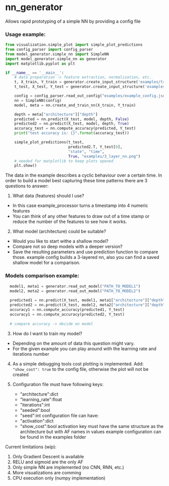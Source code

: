 # nn_generator
Allows rapid prototyping of a simple NN by providing a config file
### Usage example:
```python
from visualization.simple_plot import simple_plot_predictions
from config_parser import config_parser
from model_generator.simple_nn import SimpleNN
import model_generator.simple_nn as generator
import matplotlib.pyplot as plt

if __name__ == '__main__':
    # data preparation -> feature extraction, normalization, etc.
    t, X_train, Y_train = generator.create_input_structure('examples/training_set.csv')
    t_test, X_test, Y_test = generator.create_input_structure('examples/test_set.csv')

    config = config_parser.read_out_config("examples/example_config.json")
    nn = SimpleNN(config)
    model, meta = nn.create_and_train_nn(X_train, Y_train)

    depth = meta["architecture"]["depth"]
    predicted = nn.predict(X_test, model, depth, False)
    predicted2 = nn.predict(X_test, model, depth, True)
    accuracy_test = nn.compute_accuracy(predicted, Y_test)
    print("test accuracy is: {}".format(accuracy_test))

    simple_plot_predictions(t_test,
                            predicted2.T, Y_test[0],
                            "state", "time",
                            True, "examples/3_layer_nn.png")
    # needed for matplotlib to keep plots opened
    plt.show()

```
The data in the example describes a cyclic behaviour over a certain time.
In order to build a model best capturing these time patterns there are 3 questions
to answer:
1. What data (features) should I use?
  - In this case example_processor turns a timestamp into 4 numeric features
  - You can think of any other features to draw out of a time stamp
  or reduce the number of the features to see how it works.
2. What model (architecture) could be suitable?
  - Would you like to start withe a shallow model?
  - Compare not so deep models with a deeper version?
  - Save the resulting parameters and use prediction function to compare those.
  example config builds a 3-layered nn, also you can find a saved shallow model for a comparison.
### Models comparison example:
```python
  model1, meta1 = generator.read_out_model("PATH_TO_MODEL1")
  model2, meta2 = generator.read_out_model("PATH_TO_MODEL2")
  
  predicted1 = nn.predict(X_test, model1, meta1["architecture"]["depth"], False)
  predicted2 = nn.predict(X_test, model2, meta2["architecture"]["depth"], False)
  accuracy1 = nn.compute_accuracy(predicted1, Y_test)
  accuracy1 = nn.compute_accuracy(predicted2, Y_test)
  
  # compare accuracy -> decide on model
```
3. How do I want to train my model?
  - Depending on the amount of data this question might vary.
  - For the given example you can play around with the learning rate and iterations number

4. As a simple debugging tools cost plotting is implemented. Add: ```"show_cost": true```
to the config file, otherwise the plot will not be created

5. Configuration file must have following keys:
    - "architecture":dict
    - "learning_rate":float
    - "iterations":int
    - "seeded":bool
    - "seed":int
configuration file can have:
    - "activation":dict
    - "show_cost":bool
activation key must have the same structure as the architecture but with AF names in values
example configuration can be found in the examples folder

Current limitations (wip):
1. Only Gradient Descent is available
2. RELU and sigmoid are the only AF
4. Only simple NN are implemented (no CNN, RNN, etc.)
5. More visualizations are comming
6. CPU execution only (numpy implementation)

